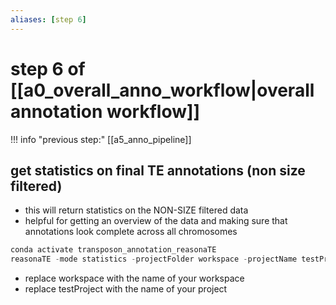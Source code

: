 ```yaml
---
aliases: [step 6]
---
```

# step 6 of [[a0_overall_anno_workflow|overall annotation workflow]]
!!! info "previous step:"
    [[a5_anno_pipeline]]

## get statistics on final TE annotations (non size filtered)

- this will return statistics on the NON-SIZE filtered data
- helpful for getting an overview of the data and making sure that annotations look complete across all chromosomes

```python
conda activate transposon_annotation_reasonaTE
reasonaTE -mode statistics -projectFolder workspace -projectName testProject
```
- replace workspace with the name of your workspace
- replace testProject with the name of your project
